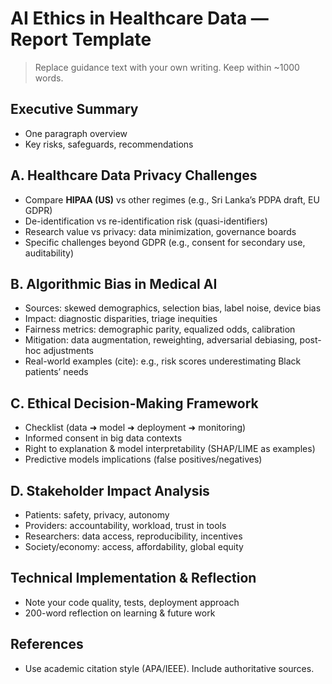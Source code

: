 # AI Ethics in Healthcare Data — Report Template

> Replace guidance text with your own writing. Keep within ~1000 words.

## Executive Summary
- One paragraph overview
- Key risks, safeguards, recommendations

## A. Healthcare Data Privacy Challenges
- Compare **HIPAA (US)** vs other regimes (e.g., Sri Lanka’s PDPA draft, EU GDPR)
- De-identification vs re-identification risk (quasi-identifiers)
- Research value vs privacy: data minimization, governance boards
- Specific challenges beyond GDPR (e.g., consent for secondary use, auditability)

## B. Algorithmic Bias in Medical AI
- Sources: skewed demographics, selection bias, label noise, device bias
- Impact: diagnostic disparities, triage inequities
- Fairness metrics: demographic parity, equalized odds, calibration
- Mitigation: data augmentation, reweighting, adversarial debiasing, post-hoc adjustments
- Real-world examples (cite): e.g., risk scores underestimating Black patients’ needs

## C. Ethical Decision-Making Framework
- Checklist (data ➜ model ➜ deployment ➜ monitoring)
- Informed consent in big data contexts
- Right to explanation & model interpretability (SHAP/LIME as examples)
- Predictive models implications (false positives/negatives)

## D. Stakeholder Impact Analysis
- Patients: safety, privacy, autonomy
- Providers: accountability, workload, trust in tools
- Researchers: data access, reproducibility, incentives
- Society/economy: access, affordability, global equity

## Technical Implementation & Reflection
- Note your code quality, tests, deployment approach
- 200-word reflection on learning & future work

## References
- Use academic citation style (APA/IEEE). Include authoritative sources.

